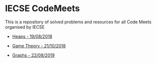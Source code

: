 # IECSE CodeMeets

This is a repository of solved problems and resources for all Code Meets organised by IECSE

- [Heaps - 19/08/2018](https://github.com/iecse/CodeMeets/tree/master/heaps)

- [Game Theory - 21/10/2018](https://github.com/iecse/CodeMeets/tree/master/game-theory)

- [Graphs - 22/08/2019](https://github.com/iecse/CodeMeets/tree/master/graphs)
